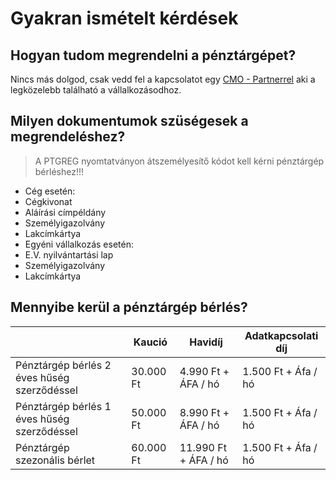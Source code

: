 # Gyakran ismételt kérdések

## Hogyan tudom megrendelni a pénztárgépet?

Nincs más dolgod, csak vedd fel a kapcsolatot egy [CMO - Partnerrel](https://cmo.hu/partnereink) aki a legközelebb található a vállalkozásodhoz.

## Milyen dokumentumok szüségesek a megrendeléshez?
> A PTGREG nyomtatványon átszemélyesítő kódot kell kérni pénztárgép bérléshez!!!

+ Cég esetén:
 + Cégkivonat
 + Aláírási címpéldány
 + Személyigazolvány
 + Lakcímkártya
+ Egyéni vállalkozás esetén:
 + E.V. nyilvántartási lap
 + Személyigazolvány
 + Lakcímkártya

## Mennyibe kerül a pénztárgép bérlés?

|  | Kaució | Havidíj | Adatkapcsolati díj |
| --- | --- | --- | --- |
|Pénztárgép bérlés 2 éves hűség szerződéssel | 30.000 Ft | 4.990 Ft + ÁFA / hó | 1.500 Ft + Áfa / hó |
|Pénztárgép bérlés 1 éves hűség szerződéssel | 50.000 Ft | 8.990 Ft + ÁFA / hó | 1.500 Ft + Áfa / hó |
|Pénztárgép szezonális bérlet | 60.000 Ft | 11.990 Ft + ÁFA / hó | 1.500 Ft + Áfa / hó |
